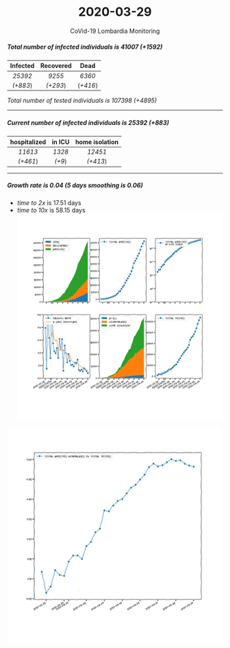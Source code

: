 <div align='center'>

# 2020-03-29
CoVid-19 Lombardia Monitoring
</div>

##### Total number of infected individuals is 41007 (+1592)
Infected | Recovered | Dead
:---: | :---: | :---:
*25392* | *9255* | *6360*
*(+883*) | *(+293*) | (*+416*)

*Total number of tested individuals is 107398 (+4895)*
***
##### Current number of infected individuals is 25392 (+883)
hospitalized | in ICU | home isolation
:---: | :---: | :---:
*11613* |*1328* |*12451*
*(+461*) |*(+9*) |*(+413*)
***
##### Growth rate is 0.04 (5 days smoothing is 0.06)
- *time to 2x* is 17.51 days
- *time to 10x* is 58.15 days
![stats][stats]

![infected_normalized][infected_normalized]

[stats]: stats_Lombardia.png
[infected_normalized]: infected_normalized_Lombardia.png

